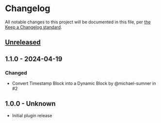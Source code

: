# Changelog

All notable changes to this project will be documented in this file, per [the Keep a Changelog standard](https://keepachangelog.com/).

## [Unreleased]

## 1.1.0 - 2024-04-19

### Changed
* Convert Timestamp Block into a Dynamic Block by @michael-sumner in #2

<!--
### Added
### Changed
### Deprecated
### Removed
### Fixed
### Security
-->

## 1.0.0 - Unknown
- Initial plugin release

[Unreleased]: https://github.com/scoredetect/timestamps/compare/trunk...develop

